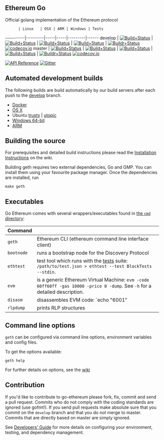 ## Ethereum Go

Official golang implementation of the Ethereum protocol

          | Linux   | OSX | ARM | Windows | Tests
----------|---------|-----|-----|---------|------
develop   | [![Build+Status](https://build.ethdev.com/buildstatusimage?builder=Linux%20Go%20develop%20branch)](https://build.ethdev.com/builders/Linux%20Go%20develop%20branch/builds/-1) | [![Build+Status](https://build.ethdev.com/buildstatusimage?builder=Linux%20Go%20develop%20branch)](https://build.ethdev.com/builders/OSX%20Go%20develop%20branch/builds/-1) | [![Build+Status](https://build.ethdev.com/buildstatusimage?builder=ARM%20Go%20develop%20branch)](https://build.ethdev.com/builders/ARM%20Go%20develop%20branch/builds/-1) | [![Build+Status](https://build.ethdev.com/buildstatusimage?builder=Windows%20Go%20develop%20branch)](https://build.ethdev.com/builders/Windows%20Go%20develop%20branch/builds/-1) | [![Buildr+Status](https://travis-ci.org/ethereum/go-ethereum.svg?branch=develop)](https://travis-ci.org/ethereum/go-ethereum) [![codecov.io](http://codecov.io/github/ethereum/go-ethereum/coverage.svg?branch=develop)](http://codecov.io/github/ethereum/go-ethereum?branch=develop)
master    | [![Build+Status](https://build.ethdev.com/buildstatusimage?builder=Linux%20Go%20master%20branch)](https://build.ethdev.com/builders/Linux%20Go%20master%20branch/builds/-1) | [![Build+Status](https://build.ethdev.com/buildstatusimage?builder=OSX%20Go%20master%20branch)](https://build.ethdev.com/builders/OSX%20Go%20master%20branch/builds/-1) | [![Build+Status](https://build.ethdev.com/buildstatusimage?builder=ARM%20Go%20master%20branch)](https://build.ethdev.com/builders/ARM%20Go%20master%20branch/builds/-1) | [![Build+Status](https://build.ethdev.com/buildstatusimage?builder=Windows%20Go%20master%20branch)](https://build.ethdev.com/builders/Windows%20Go%20master%20branch/builds/-1) | [![Buildr+Status](https://travis-ci.org/ethereum/go-ethereum.svg?branch=master)](https://travis-ci.org/ethereum/go-ethereum) [![codecov.io](http://codecov.io/github/ethereum/go-ethereum/coverage.svg?branch=master)](http://codecov.io/github/ethereum/go-ethereum?branch=master)

[![API Reference](
https://camo.githubusercontent.com/915b7be44ada53c290eb157634330494ebe3e30a/68747470733a2f2f676f646f632e6f72672f6769746875622e636f6d2f676f6c616e672f6764646f3f7374617475732e737667
)](https://godoc.org/github.com/ethereum/go-ethereum) 
[![Gitter](https://badges.gitter.im/Join%20Chat.svg)](https://gitter.im/ethereum/go-ethereum?utm_source=badge&utm_medium=badge&utm_campaign=pr-badge)

## Automated development builds

The following builds are build automatically by our build servers after each push to the [develop](https://github.com/ethereum/go-ethereum/tree/develop) branch.

* [Docker](https://registry.hub.docker.com/u/ethereum/client-go/)
* [OS X](http://build.ethdev.com/builds/OSX%20Go%20develop%20branch/Mist-OSX-latest.dmg)
* Ubuntu
  [trusty](https://build.ethdev.com/builds/Linux%20Go%20develop%20deb%20i386-trusty/latest/) |
  [utopic](https://build.ethdev.com/builds/Linux%20Go%20develop%20deb%20i386-utopic/latest/)
* [Windows 64-bit](https://build.ethdev.com/builds/Windows%20Go%20develop%20branch/Geth-Win64-latest.zip)
* [ARM](https://build.ethdev.com/builds/ARM%20Go%20develop%20branch/geth-ARM-latest.tar.bz2)

## Building the source

For prerequisites and detailed build instructions please read the
[Installation Instructions](https://github.com/ethereum/go-ethereum/wiki/Building-Ethereum)
on the wiki.

Building geth requires two external dependencies, Go and GMP.
You can install them using your favourite package manager.
Once the dependencies are installed, run

    make geth

## Executables

Go Ethereum comes with several wrappers/executables found in 
[the `cmd` directory](https://github.com/ethereum/go-ethereum/tree/develop/cmd):

 Command  |         |
----------|---------|
`geth` | Ethereum CLI (ethereum command line interface client) |
`bootnode` | runs a bootstrap node for the Discovery Protocol |
`ethtest` | test tool which runs with the [tests](https://github.com/ethereum/tests) suite: `/path/to/test.json > ethtest --test BlockTests --stdin`.
`evm` | is a generic Ethereum Virtual Machine: `evm -code 60ff60ff -gas 10000 -price 0 -dump`. See `-h` for a detailed description. |
`disasm` | disassembles EVM code: `echo "6001" | disasm` |
`rlpdump` | prints RLP structures |

## Command line options

`geth` can be configured via command line options, environment variables and config files.

To get the options available:

    geth help

For further details on options, see the [wiki](https://github.com/ethereum/go-ethereum/wiki/Command-Line-Options)

## Contribution

If you'd like to contribute to go-ethereum please fork, fix, commit and
send a pull request. Commits who do not comply with the coding standards
are ignored (use gofmt!). If you send pull requests make absolute sure that you
commit on the `develop` branch and that you do not merge to master.
Commits that are directly based on master are simply ignored.

See [Developers' Guide](https://github.com/ethereum/go-ethereum/wiki/Developers'-Guide)
for more details on configuring your environment, testing, and
dependency management.

